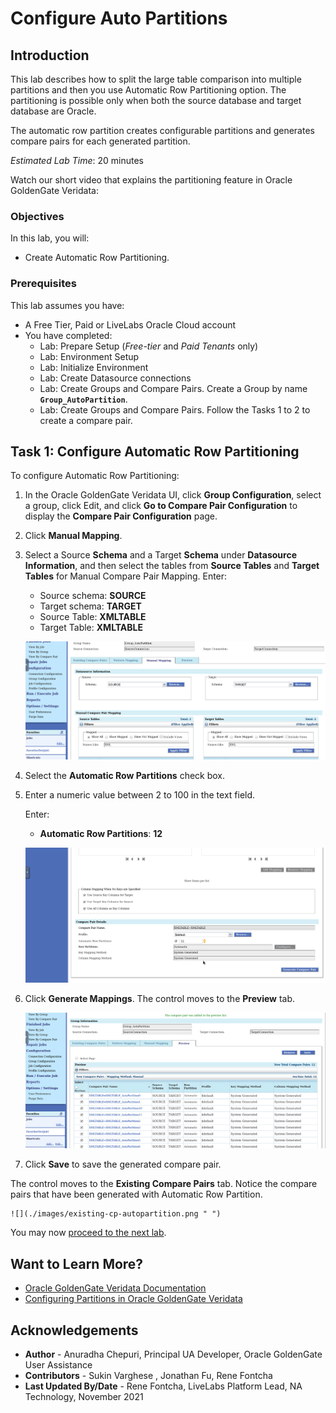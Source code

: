 # Configure Auto Partitions

## Introduction
This lab describes how to split the large table comparison into multiple partitions and then you  use Automatic Row Partitioning option. The partitioning is possible only when both the source database and target database are Oracle.

The automatic row partition creates configurable partitions and generates compare pairs for each generated partition.

*Estimated Lab Time*: 20 minutes

Watch our short video that explains the partitioning feature in Oracle GoldenGate Veridata:

[](youtube:N28CsAr5kjw)

### Objectives
In this lab, you will:
* Create Automatic Row Partitioning.

### Prerequisites
This lab assumes you have:
- A Free Tier, Paid or LiveLabs Oracle Cloud account
- You have completed:
    * Lab: Prepare Setup (*Free-tier* and *Paid Tenants* only)
    * Lab: Environment Setup
    * Lab: Initialize Environment
    * Lab: Create Datasource connections
    * Lab: Create Groups and Compare Pairs. Create a Group by name **`Group_AutoPartition`**.
    * Lab: Create Groups and Compare Pairs. Follow the Tasks 1 to 2 to create a compare pair.

## **Task 1:** Configure Automatic Row Partitioning
To configure Automatic Row Partitioning:

1. In the Oracle GoldenGate Veridata UI, click **Group Configuration**, select a group, click Edit, and click **Go to Compare Pair Configuration** to display the **Compare Pair Configuration** page.

2. Click **Manual Mapping**.

3. Select a Source **Schema** and a Target **Schema** under **Datasource Information**, and then select the tables from **Source Tables** and **Target Tables** for Manual Compare Pair Mapping. Enter:

    * Source schema: **SOURCE**
    * Target schema: **TARGET**
    * Source Table: **XMLTABLE**
    * Target Table: **XMLTABLE**

    ![](./images/enter-source-target-schema.png " ")

4. Select the **Automatic Row Partitions** check box.

5. Enter a numeric value between 2 to 100 in the text field.

    Enter:

    * **Automatic Row Partitions**: **12**

    ![](./images/enter-numeric-value.png " ")

6. Click **Generate Mappings**. The control moves to the **Preview** tab.

    ![](./images/preview-tab-auto-partition.png " ")

7. Click **Save** to save the generated compare pair.

The control moves to the **Existing Compare Pairs** tab.
Notice the compare pairs that have been generated with Automatic Row Partition.

    ![](./images/existing-cp-autopartition.png " ")

You may now [proceed to the next lab](#next).

## Want to Learn More?

* [Oracle GoldenGate Veridata Documentation](https://docs.oracle.com/en/middleware/goldengate/veridata/12.2.1.4/index.html)
* [Configuring Partitions in Oracle GoldenGate Veridata ](https://docs.oracle.com/en/middleware/goldengate/veridata/12.2.1.4/gvdug/configure-workflow-objects.html#GUID-03B3876F-7A79-43BA-9E14-8B216BD8F3BB)


## Acknowledgements
* **Author** - Anuradha Chepuri, Principal UA Developer, Oracle GoldenGate User Assistance
* **Contributors** -  Sukin Varghese , Jonathan Fu, Rene Fontcha
* **Last Updated By/Date** - Rene Fontcha, LiveLabs Platform Lead, NA Technology, November 2021
